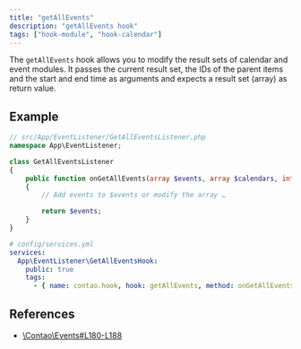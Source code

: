 ```yaml
---
title: "getAllEvents"
description: "getAllEvents hook"
tags: ["hook-module", "hook-calendar"]
---
```


The `getAllEvents` hook allows you to modify the result sets of calendar and 
event modules. It passes the current result set, the IDs of the parent items 
and the start and end time as arguments and expects a result set (array) as 
return value.

## Example

```php
// src/App/EventListener/GetAllEventsListener.php
namespace App\EventListener;

class GetAllEventsListener
{
    public function onGetAllEvents(array $events, array $calendars, int $timeStart, int $timeEnd, \Contao\Module $module): array
    {
        // Add events to $events or modify the array …

        return $events;
    }
}
```

```yml
# config/services.yml
services:
  App\EventListener\GetAllEventsHook:
    public: true
    tags:
      - { name: contao.hook, hook: getAllEvents, method: onGetAllEvents }
```

## References

* [\Contao\Events#L180-L188](https://github.com/contao/contao/blob/4.7.6/calendar-bundle/src/Resources/contao/classes/Events.php#L180-L188)
